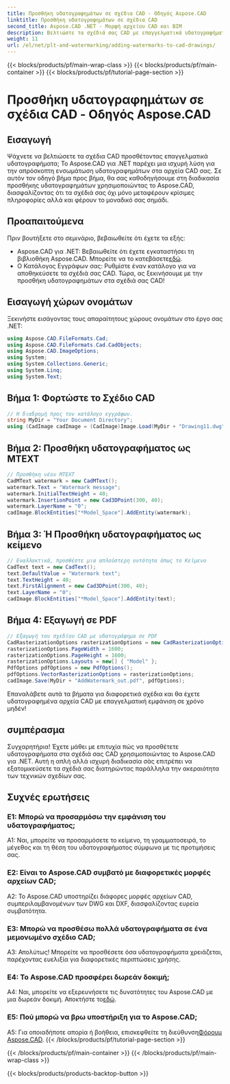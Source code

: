 ```yaml
---
title: Προσθήκη υδατογραφημάτων σε σχέδια CAD - Οδηγός Aspose.CAD
linktitle: Προσθήκη υδατογραφημάτων σε σχέδια CAD
second_title: Aspose.CAD .NET - Μορφή αρχείου CAD και BIM
description: Βελτιώστε τα σχέδιά σας CAD με επαγγελματικά υδατογραφήματα χρησιμοποιώντας το Aspose.CAD για .NET. Ακολουθήστε τον βήμα προς βήμα οδηγό μας για εξατομικευμένα και ελκυστικά σχέδια.
weight: 11
url: /el/net/plt-and-watermarking/adding-watermarks-to-cad-drawings/
---
```


{{< blocks/products/pf/main-wrap-class >}}
{{< blocks/products/pf/main-container >}}
{{< blocks/products/pf/tutorial-page-section >}}

# Προσθήκη υδατογραφημάτων σε σχέδια CAD - Οδηγός Aspose.CAD

## Εισαγωγή

Ψάχνετε να βελτιώσετε τα σχέδια CAD προσθέτοντας επαγγελματικά υδατογραφήματα; Το Aspose.CAD για .NET παρέχει μια ισχυρή λύση για την απρόσκοπτη ενσωμάτωση υδατογραφημάτων στα αρχεία CAD σας. Σε αυτόν τον οδηγό βήμα προς βήμα, θα σας καθοδηγήσουμε στη διαδικασία προσθήκης υδατογραφημάτων χρησιμοποιώντας το Aspose.CAD, διασφαλίζοντας ότι τα σχέδιά σας όχι μόνο μεταφέρουν κρίσιμες πληροφορίες αλλά και φέρουν το μοναδικό σας σημάδι.

## Προαπαιτούμενα

Πριν βουτήξετε στο σεμινάριο, βεβαιωθείτε ότι έχετε τα εξής:
-  Aspose.CAD για .NET: Βεβαιωθείτε ότι έχετε εγκαταστήσει τη βιβλιοθήκη Aspose.CAD. Μπορείτε να το κατεβάσετε[εδώ](https://releases.aspose.com/cad/net/).
- Ο Κατάλογος Εγγράφων σας: Ρυθμίστε έναν κατάλογο για να αποθηκεύσετε τα σχέδιά σας CAD.
Τώρα, ας ξεκινήσουμε με την προσθήκη υδατογραφημάτων στα σχέδιά σας CAD!

## Εισαγωγή χώρων ονομάτων

Ξεκινήστε εισάγοντας τους απαραίτητους χώρους ονομάτων στο έργο σας .NET:

```csharp
using Aspose.CAD.FileFormats.Cad;
using Aspose.CAD.FileFormats.Cad.CadObjects;
using Aspose.CAD.ImageOptions;
using System;
using System.Collections.Generic;
using System.Linq;
using System.Text;
```

## Βήμα 1: Φορτώστε το Σχέδιο CAD

```csharp
// Η διαδρομή προς τον κατάλογο εγγράφων.
string MyDir = "Your Document Directory";
using (CadImage cadImage = (CadImage)Image.Load(MyDir + "Drawing11.dwg")) {
```

## Βήμα 2: Προσθήκη υδατογραφήματος ως MTEXT

```csharp
// Προσθήκη νέου MTEXT
CadMText watermark = new CadMText();
watermark.Text = "Watermark message";
watermark.InitialTextHeight = 40;
watermark.InsertionPoint = new Cad3DPoint(300, 40);
watermark.LayerName = "0";
cadImage.BlockEntities["*Model_Space"].AddEntity(watermark);
```

## Βήμα 3: Ή Προσθήκη υδατογραφήματος ως κείμενο

```csharp
// Εναλλακτικά, προσθέστε μια απλούστερη οντότητα όπως το Κείμενο
CadText text = new CadText();
text.DefaultValue = "Watermark text";
text.TextHeight = 40;
text.FirstAlignment = new Cad3DPoint(300, 40);
text.LayerName = "0";
cadImage.BlockEntities["*Model_Space"].AddEntity(text);
```

## Βήμα 4: Εξαγωγή σε PDF

```csharp
// Εξαγωγή του σχεδίου CAD με υδατογράφημα σε PDF
CadRasterizationOptions rasterizationOptions = new CadRasterizationOptions();
rasterizationOptions.PageWidth = 1600;
rasterizationOptions.PageHeight = 1600;
rasterizationOptions.Layouts = new[] { "Model" };
PdfOptions pdfOptions = new PdfOptions();
pdfOptions.VectorRasterizationOptions = rasterizationOptions;
cadImage.Save(MyDir + "AddWatermark_out.pdf", pdfOptions);
```

Επαναλάβετε αυτά τα βήματα για διαφορετικά σχέδια και θα έχετε υδατογραφημένα αρχεία CAD με επαγγελματική εμφάνιση σε χρόνο μηδέν!

## συμπέρασμα

Συγχαρητήρια! Έχετε μάθει με επιτυχία πώς να προσθέτετε υδατογραφήματα στα σχέδιά σας CAD χρησιμοποιώντας το Aspose.CAD για .NET. Αυτή η απλή αλλά ισχυρή διαδικασία σάς επιτρέπει να εξατομικεύσετε τα σχέδιά σας διατηρώντας παράλληλα την ακεραιότητα των τεχνικών σχεδίων σας.

## Συχνές ερωτήσεις

### Ε1: Μπορώ να προσαρμόσω την εμφάνιση του υδατογραφήματος;

A1: Ναι, μπορείτε να προσαρμόσετε το κείμενο, τη γραμματοσειρά, το μέγεθος και τη θέση του υδατογραφήματος σύμφωνα με τις προτιμήσεις σας.

### Ε2: Είναι το Aspose.CAD συμβατό με διαφορετικές μορφές αρχείων CAD;

A2: Το Aspose.CAD υποστηρίζει διάφορες μορφές αρχείων CAD, συμπεριλαμβανομένων των DWG και DXF, διασφαλίζοντας ευρεία συμβατότητα.

### Ε3: Μπορώ να προσθέσω πολλά υδατογραφήματα σε ένα μεμονωμένο σχέδιο CAD;

Α3: Απολύτως! Μπορείτε να προσθέσετε όσα υδατογραφήματα χρειάζεται, παρέχοντας ευελιξία για διαφορετικές περιπτώσεις χρήσης.

### Ε4: Το Aspose.CAD προσφέρει δωρεάν δοκιμή;

A4: Ναι, μπορείτε να εξερευνήσετε τις δυνατότητες του Aspose.CAD με μια δωρεάν δοκιμή. Αποκτήστε το[εδώ](https://releases.aspose.com/).

### Ε5: Πού μπορώ να βρω υποστήριξη για το Aspose.CAD;

 A5: Για οποιαδήποτε απορία ή βοήθεια, επισκεφθείτε τη διεύθυνση[Φόρουμ Aspose.CAD](https://forum.aspose.com/c/cad/19).
{{< /blocks/products/pf/tutorial-page-section >}}

{{< /blocks/products/pf/main-container >}}
{{< /blocks/products/pf/main-wrap-class >}}

{{< blocks/products/products-backtop-button >}}
